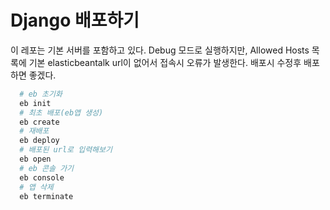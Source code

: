 # Django 배포하기

이 레포는 기본 서버를 포함하고 있다.
Debug 모드로 실행하지만, Allowed Hosts 목록에 기본 elasticbeantalk url이 없어서 접속시 오류가 발생한다. 배포시 수정후 배포하면 좋겠다.


```bash
  # eb 초기화
  eb init
  # 최초 배포(eb앱 생성)
  eb create
  # 재배포
  eb deploy
  # 배포된 url로 입력해보기
  eb open
  # eb 콘솔 가기
  eb console
  # 앱 삭제
  eb terminate
```
